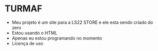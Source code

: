 # TURMAF

- Meu projeto é um site para a LS22 STORE e ele esta sendo criado do zero
- Estou usando o HTML
- Apenas eu estou programando no momento
- Licença de uso
